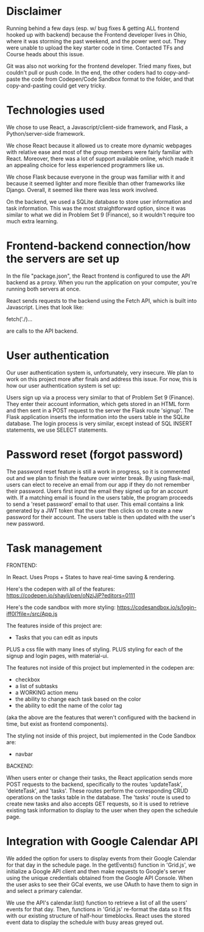# Disclaimer

Running behind a few days (esp. w/ bug fixes & getting ALL frontend hooked up with backend) because the Frontend developer lives in Ohio, where it was storming the past weekend, and the power went out. They were unable to upload the key starter code in time. Contacted TFs and Course heads about this issue.

Git was also not working for the frontend developer. Tried many fixes, but couldn't pull or push code. In the end, the other coders had to copy-and-paste the code from Codepen/Code Sandbox format to the folder, and that copy-and-pasting could get very tricky.

# Technologies used

We chose to use React, a Javascript/client-side framework, and Flask, a Python/server-side framework. 

We chose React because it allowed us to create more dynamic webpages with relative ease and most of the group members were fairly familiar with React. Moreover, there was a lot of support available online, which made it an appealing choice for less experienced programmers like us. 

We chose Flask because everyone in the group was familiar with it and because it seemed lighter and more flexible than other frameworks like Django. Overall, it seemed like there was less work involved. 

On the backend, we used a SQLite database to store user information and task information. This was the most straightforward option, since it was similar to what we did in Problem Set 9 (Finance), so it wouldn't require too much extra learning. 

# Frontend-backend connection/how the servers are set up

In the file "package.json", the React frontend is configured to use the API backend as a proxy. When you run the application on your computer, you're running both servers at once. 

React sends requests to the backend using the Fetch API, which is built into Javascript. Lines that look like: 

fetch('./<Flask route name>)...

are calls to the API backend. 

# User authentication

Our user authentication system is, unfortunately, very insecure. We plan to work on this project more after finals and address this issue. For now, this is how our user authentication system is set up: 

Users sign up via a process very similar to that of Problem Set 9 (Finance). They enter their account information, which gets stored in an HTML form and then sent in a POST request to the server the Flask route 'signup'. The Flask application inserts the information into the users table in the SQLite database. The login process is very similar, except instead of SQL INSERT statements, we use SELECT statements. 

# Password reset (forgot password)

The password reset feature is still a work in progress, so it is commented out and we plan to finish the feature over winter break. By using flask-mail, users can elect to receive an email from our app if they do not remember their password. Users first input the email they signed up for an account with. If a matching email is found in the users table, the program proceeds to send a 'reset password' email to that user. This email contains a link generated by a JWT token that the user then clicks on to create a new password for their account. The users table is then updated with the user's new password. 

# Task management

FRONTEND:

In React. Uses Props + States to have real-time saving & rendering.

Here's the codepen with all of the features: https://codepen.io/shayli/pen/oNzjJjP?editors=0111

Here's the code sandbox with more styling: https://codesandbox.io/s/login-iff0l?file=/src/App.js

The features inside of this project are:
  - Tasks that you can edit as inputs

PLUS a css file with many lines of styling.
PLUS styling for each of the signup and login pages, with material-ui.

The features not inside of this project but implemented in the codepen are: 
  - checkbox
  - a list of subtasks
  - a WORKING action menu
  - the ability to change each task based on the color
  - the ability to edit the name of the color tag

(aka the above are the features that weren't configured with the backend in time, but exist as frontend components).

The styling not inside of this project, but implemented in the Code Sandbox are:
  - navbar

BACKEND:

When users enter or change their tasks, the React application sends more POST requests to the backend, specifically to the routes 'updateTask', 'deleteTask', and 'tasks'. These routes perform the corresponding CRUD operations on the tasks table in the database. The 'tasks' route is used to create new tasks and also accepts GET requests, so it is used to retrieve existing task information to display to the user when they open the schedule page. 

# Integration with Google Calendar API

We added the option for users to display events from their Google Calendar for that day in the schedule page. In the getEvents() function in 'Grid.js', we initialize a Google API client and then make requests to Google's server using the unique credentials obtained from the Google API Console. When the user asks to see their GCal events, we use OAuth to have them to sign in and select a primary calendar. 

We use the API's calendar.list() function to retrieve a list of all the users' events for that day. Then, functions in 'Grid.js'  re-format the data so it fits with our existing structure of half-hour timeblocks. React uses the stored event data to display the schedule with busy areas greyed out. 
